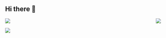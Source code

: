## Hi there 👋

<div>
<img align="left" src="https://github-readme-stats.vercel.app/api/top-langs/?username=firelike">
</div>

<div>
<img align="right" src="https://github-readme-stats.vercel.app/api?username=firelike&show_icons=true">
</div>

&nbsp;
&nbsp;
&nbsp;
<div>
<img align="left" src="https://github-readme-streak-stats.herokuapp.com/?user=firelike">
</p>

<!--
**firelike/firelike** is a ✨ _special_ ✨ repository because its `README.md` (this file) appears on your GitHub profile.

Here are some ideas to get you started:

- 🔭 I’m currently working on ...
- 🌱 I’m currently learning ...
- 👯 I’m looking to collaborate on ...
- 🤔 I’m looking for help with ...
- 💬 Ask me about ...
- 📫 How to reach me: ...
- 😄 Pronouns: ...
- ⚡ Fun fact: ...
-->
